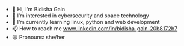- 👋 Hi, I’m Bidisha Gain
- 👀 I’m interested in cybersecurity and space technology
- 🌱 I’m currently learning linux, python and web development
- 📫 How to reach me www.linkedin.com/in/bidisha-gain-20b8172b7
- 😄 Pronouns: she/her

<!---
bidisha-28/bidisha-28 is a ✨ special ✨ repository because its `README.md` (this file) appears on your GitHub profile.
You can click the Preview link to take a look at your changes.
--->
